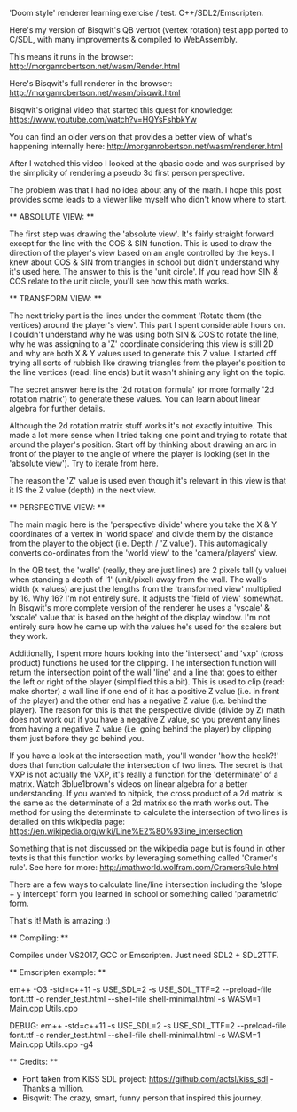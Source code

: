 'Doom style' renderer learning exercise / test. C++/SDL2/Emscripten.

Here's my version of Bisqwit's QB vertrot (vertex rotation) test app ported to C/SDL, with many improvements & compiled to WebAssembly.

This means it runs in the browser:
http://morganrobertson.net/wasm/Render.html 


Here's Bisqwit's full renderer in the browser:
http://morganrobertson.net/wasm/bisqwit.html

Bisqwit's original video that started this quest for knowledge:
https://www.youtube.com/watch?v=HQYsFshbkYw

You can find an older version that provides a better view of what's happening internally here:
http://morganrobertson.net/wasm/renderer.html

After I watched this video I looked at the qbasic code and was surprised by the simplicity of rendering a pseudo 3d first person perspective. 

The problem was that I had no idea about any of the math.  I hope this post provides some leads to a viewer like myself who didn't know where to start.

** ABSOLUTE VIEW: ** 

The first step was drawing the 'absolute view'.  It's fairly straight forward except for the line with the COS & SIN function.  This is used to draw the direction of the player's view based on an angle controlled by the keys.  I knew about COS & SIN from triangles in school but didn't understand why it's used here.  The answer to this is the 'unit circle'.  If you read how SIN & COS relate to the unit circle, you'll see how this math works.


** TRANSFORM VIEW: **

The next tricky part is the lines under the comment 'Rotate them (the vertices) around the player's view'.  This part I spent considerable hours on.  I couldn't understand why he was using both SIN & COS to rotate the line, why he was assigning to a 'Z' coordinate considering this view is still 2D and why are both X & Y values used to generate this Z value.  I started off trying all sorts of rubbish like drawing triangles from the player's position to the line vertices (read: line ends) but it wasn't shining any light on the topic. 

The secret answer here is the '2d rotation formula' (or more formally '2d rotation matrix') to generate these values.  You can learn about linear algebra for further details.

Although the 2d rotation matrix stuff works it's not exactly intuitive.  This made a lot more sense when I tried taking one point and trying to rotate that around the player's position.  Start off by thinking about drawing an arc in front of the player to the angle of where the player is looking (set in the 'absolute view').  Try to iterate from here.

The reason the 'Z' value is used even though it's relevant in this view is that it IS the Z value (depth) in the next view.


** PERSPECTIVE VIEW: **

The main magic here is the 'perspective divide' where you take the X & Y coordinates of a vertex in 'world space' and divide them by the distance from the player to the object (i.e. Depth / 'Z value').  This automagically converts co-ordinates from the 'world view' to the 'camera/players' view.

In the QB test, the 'walls' (really, they are just lines) are 2 pixels tall (y value) when standing a depth of '1' (unit/pixel) away from the wall.  The wall's width (x values) are just the lengths from the 'transformed view' multiplied by 16.  Why 16? I'm not entirely sure.  It adjusts the 'field of view' somewhat.  In Bisqwit's more complete version of the renderer he uses a 'yscale' & 'xscale' value that is based on the height of the display window.  I'm not entirely sure how he came up with the values he's used for the scalers but they work.

Additionally, I spent more hours looking into the 'intersect' and 'vxp' (cross product) functions he used for the clipping.  The intersection function will return the intersection point of the wall 'line' and a line that goes to either the left or right of the player (simplified this a bit).  This is used to clip (read: make shorter) a wall line if one end of it has a positive Z value (i.e. in front of the player) and the other end has a negative Z value (i.e. behind the player).  The reason for this is that the perspective divide (divide by Z) math does not work out if you have a negative Z value, so you prevent any lines from having a negative Z value (i.e. going behind the player) by clipping them just before they go behind you.

If you have a look at the intersection math, you'll wonder 'how the heck?!' does that function calculate the intersection of two lines.  The secret is that VXP is not actually the VXP, it's really a function for the 'determinate' of a matrix.  Watch 3blue1brown's videos on linear algebra for a better understanding.  If you wanted to nitpick, the cross product of a 2d matrix is the same as the determinate of a 2d matrix so the math works out.  The method for using the determinate to calculate the intersection of two lines is detailed on this wikipedia page:
https://en.wikipedia.org/wiki/Line%E2%80%93line_intersection

Something that is not discussed on the wikipedia page but is found in other texts is that this function works by leveraging something called 'Cramer's rule'.  See here for more:
http://mathworld.wolfram.com/CramersRule.html

There are a few ways to calculate line/line intersection including the 'slope + y intercept' form you learned in school or something called 'parametric' form.

That's it! Math is amazing :)

** Compiling: **

Compiles under VS2017, GCC or Emscripten.  Just need SDL2 + SDL2TTF.

** Emscripten example: **

em++ -O3 -std=c++11 -s USE_SDL=2 -s USE_SDL_TTF=2 --preload-file font.ttf -o render_test.html --shell-file shell-minimal.html -s WASM=1 Main.cpp Utils.cpp

DEBUG:
em++ -std=c++11 -s USE_SDL=2 -s USE_SDL_TTF=2 --preload-file font.ttf -o render_test.html --shell-file shell-minimal.html -s WASM=1 Main.cpp Utils.cpp -g4

** Credits: ** 

- Font taken from KISS SDL project: https://github.com/actsl/kiss_sdl - Thanks a million.
- Bisqwit: The crazy, smart, funny person that inspired this journey.
